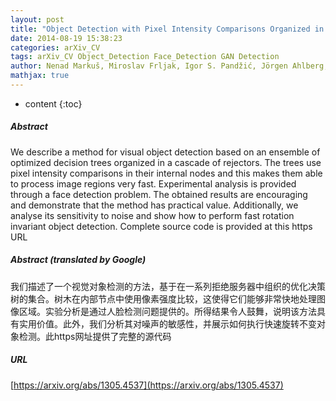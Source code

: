 ```yaml
---
layout: post
title: "Object Detection with Pixel Intensity Comparisons Organized in Decision Trees"
date: 2014-08-19 15:38:23
categories: arXiv_CV
tags: arXiv_CV Object_Detection Face_Detection GAN Detection
author: Nenad Markuš, Miroslav Frljak, Igor S. Pandžić, Jörgen Ahlberg, Robert Forchheimer
mathjax: true
---
```


* content
{:toc}

##### Abstract
We describe a method for visual object detection based on an ensemble of optimized decision trees organized in a cascade of rejectors. The trees use pixel intensity comparisons in their internal nodes and this makes them able to process image regions very fast. Experimental analysis is provided through a face detection problem. The obtained results are encouraging and demonstrate that the method has practical value. Additionally, we analyse its sensitivity to noise and show how to perform fast rotation invariant object detection. Complete source code is provided at this https URL

##### Abstract (translated by Google)
我们描述了一个视觉对象检测的方法，基于在一系列拒绝服务器中组织的优化决策树的集合。树木在内部节点中使用像素强度比较，这使得它们能够非常快地处理图像区域。实验分析是通过人脸检测问题提供的。所得结果令人鼓舞，说明该方法具有实用价值。此外，我们分析其对噪声的敏感性，并展示如何执行快速旋转不变对象检测。此https网址提供了完整的源代码

##### URL
[https://arxiv.org/abs/1305.4537](https://arxiv.org/abs/1305.4537)

